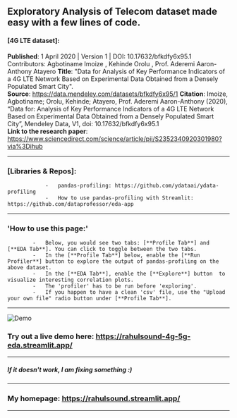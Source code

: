 ## Exploratory Analysis of Telecom dataset made easy with a few lines of code.
#### [**4G LTE** dataset]:   
**Published**: 1 April 2020 | Version 1 | DOI: 10.17632/bfkdfy6x95.1 Contributors: Agbotiname Imoize , Kehinde Orolu , Prof. Aderemi Aaron-Anthony Atayero
**Title**: "Data for Analysis of Key Performance Indicators of a 4G LTE Network Based on Experimental Data Obtained from a Densely Populated Smart City".   
**Source**: https://data.mendeley.com/datasets/bfkdfy6x95/1 
**Citation**: Imoize, Agbotiname; Orolu, Kehinde; Atayero, Prof. Aderemi Aaron-Anthony  (2020), “Data for: Analysis of Key Performance Indicators of a 4G LTE Network Based on Experimental Data Obtained from a Densely Populated Smart City”, Mendeley Data, V1, doi: 10.17632/bfkdfy6x95.1                                
**Link to the research paper**: https://www.sciencedirect.com/science/article/pii/S2352340920301980?via%3Dihub


---

### [Libraries & Repos]:   
                -   pandas-profiling: https://github.com/ydataai/ydata-profiling
                -   How to use pandas-profiling with Streamlit: https://github.com/dataprofessor/eda-app 
---

### 'How to use this page:'
            -   Below, you would see two tabs: [**Profile Tab**] and [**EDA Tab**]. You can click to toggle between the two tabs.
            -   In the [**Profile Tab**] below, enable the [**Run Profiler**] button to explore the output of pandas-profiling on the above dataset.
            -   In the [**EDA Tab**], enable the [**Explore**] button  to visualize interesting correlation plots.
            -   The 'profiler' has to be run before 'exploring'.
            -   If you happen to have a clean 'csv' file, use the "Upload your own file" radio button under [**Profile Tab**].   
---
![Demo](./demo-ab.gif)

### Try out a live demo here: https://rahulsound-4g-5g-eda.streamlit.app/ 
---
##### If it doesn't work, I am fixing something :)
---
### My homepage: https://rahulsound.streamlit.app/ 
---
